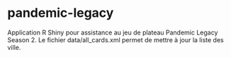 # pandemic-legacy
Application R Shiny pour assistance au jeu de plateau Pandemic Legacy Season 2. Le fichier data/all_cards.xml permet de mettre à jour la liste des ville.
